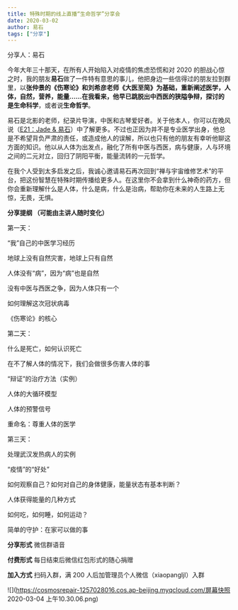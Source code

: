 ```yaml
---
title: 特殊时期的线上直播“生命哲学”分享会
date: 2020-03-02
author: 易石
tags: ["分享"]
---
```


分享人：易石

<!--more-->

今年大年三十那天，在所有人开始陷入对疫情的焦虑恐慌和对 2020 的胆战心惊之时，我的朋友**易石**做了一件特有意思的事儿，他把身边一些信得过的朋友拉到群里，以**张仲景的《伤寒论》**和**刘希彦老师《大医至简》**为基础，重新阐述医学，人体，自然，营养，能量……在我看来，他早已跳脱出中西医的狭隘争辩，探讨的是**生命科学**，或者说**生命哲学**。

易石是北影的老师，纪录片导演，中医和古琴爱好者。关于他本人，你可以在晚风说（[E21：Jade & 易石](https://mp.weixin.qq.com/s?__biz=MzA5Nzk4MDMxMg==&mid=2247484756&idx=1&sn=b15018165a8b2f7df63ab1c37fcd8cc4&chksm=9099dfa3a7ee56b5506404c132863f072e3c767739a72712c1e437daf7eb5fec39158be1bcf1&scene=21&token=716997697&lang=zh_CN#wechat_redirect)）中了解更多。不过也正因为并不是专业医学出身，他总是不希望背负严肃的责任，或造成他人的误解，所以也只有他的朋友有幸听他聊这方面的知识。他以从人体为出发点，融化了所有中医与西医，病与健康，人与环境之间的二元对立，回归了阴阳平衡，能量流转的一元哲学。

在我个人受到太多启发之后，我诚心邀请易石再次回到“禅与宇宙维修艺术”的平台，把这份智慧在特殊时期传播给更多人。在这里你不会拿到什么神奇的药方，但你会重新理解什么是人体，什么是病，什么是治病，帮助你在未来的人生路上无惊，无畏，无惧。

**分享提纲 （可能由主讲人随时变化）**

第一天：

“我”自己的中医学习经历

地球上没有自然灾害，地球上只有自然

人体没有“病”，因为“病”也是自然

没有中医与西医之争，因为人体只有一个

如何理解这次冠状病毒

《伤寒论》的核心


第二天：

什么是死亡，如何认识死亡

在不了解人体的情况下，我们会做很多伤害人体的事

“辩证”的治疗方法（实例）

人体的大循环模型

人体的预警信号

重命名：尊重人体的医学

第三天：

处理武汉发热病人的实例

“疫情”的“好处”

如何观察自己？如何对自己的身体健康，能量状态有基本判断？

人体获得能量的几种方式

如何吃，如何睡，如何运动？

简单的守护：在家可以做的事

**分享形式**   微信群语音

**付费形式**   每日结束后微信红包形式的随心捐赠

**加入方式**   扫码入群，满 200 人后加管理员个人微信（xiaopangljl）入群

![](https://cosmosrepair-1257028016.cos.ap-beijing.myqcloud.com/屏幕快照 2020-03-04 上午10.30.06.png)